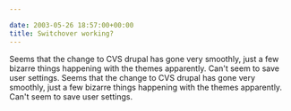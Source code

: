 ```yaml
---

date: 2003-05-26 18:57:00+00:00
title: Switchover working?
---
```


Seems that the change to CVS drupal has gone very smoothly, just a few bizarre things happening with the themes apparently.
Can't seem to save user settings.
Seems that the change to CVS drupal has gone very smoothly, just a few bizarre things happening with the themes apparently.
Can't seem to save user settings.
